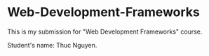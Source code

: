 # Web-Development-Frameworks

This is my submission for "Web Development Frameworks" course.

Student's name: Thuc Nguyen.
